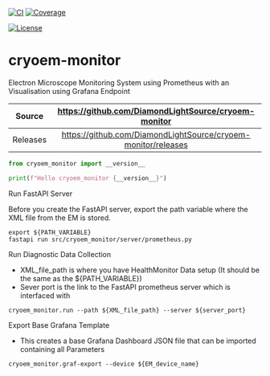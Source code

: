 [![CI](https://github.com/DiamondLightSource/cryoem-monitor/actions/workflows/ci.yml/badge.svg)](https://github.com/DiamondLightSource/cryoem-monitor/actions/workflows/ci.yml)
[![Coverage](https://codecov.io/gh/DiamondLightSource/cryoem-monitor/branch/main/graph/badge.svg)](https://codecov.io/gh/DiamondLightSource/cryoem-monitor)

[![License](https://img.shields.io/badge/License-Apache%202.0-blue.svg)](https://opensource.org/licenses/Apache-2.0)

# cryoem-monitor

Electron Microscope Monitoring System using Prometheus with an Visualisation using Grafana Endpoint

Source          | <https://github.com/DiamondLightSource/cryoem-monitor>
:---:           | :---:
Releases        | <https://github.com/DiamondLightSource/cryoem-monitor/releases>



```python
from cryoem_monitor import __version__

print(f"Hello cryoem_monitor {__version__}")
```

Run FastAPI Server 

Before you create the FastAPI server, export the path variable where the XML file from the EM is stored.

```
export ${PATH_VARIABLE}
fastapi run src/cryoem_monitor/server/prometheus.py
```


Run Diagnostic Data Collection
- XML_file_path is where you have HealthMonitor Data setup (It should be the same as the ${PATH_VARIABLE})
- Sever port is the link to the FastAPI prometheus server which is interfaced with

```
cryoem_monitor.run --path ${XML_file_path} --server ${server_port}
```

Export Base Grafana Template 
- This creates a base Grafana Dashboard JSON file that can be imported containing all Parameters 

```
cryoem_monitor.graf-export --device ${EM_device_name}
```